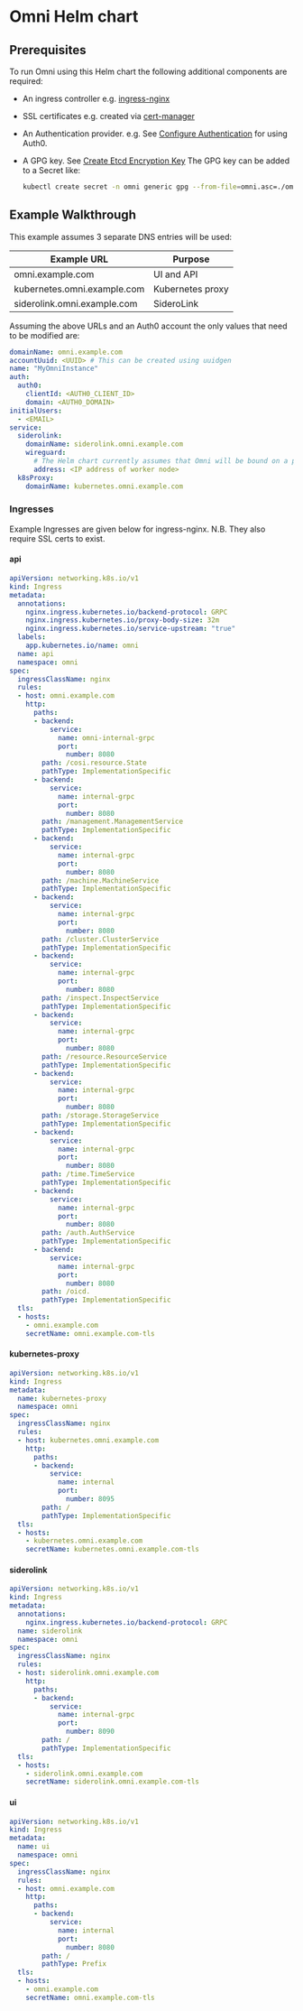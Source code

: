 # Omni Helm chart

## Prerequisites

To run Omni using this Helm chart the following additional components are required:

- An ingress controller e.g. [ingress-nginx](https://github.com/kubernetes/ingress-nginx)
- SSL certificates e.g. created via [cert-manager](https://cert-manager.io/)
- An Authentication provider. e.g. See [Configure Authentication](https://omni.siderolabs.com/how-to-guides/self_hosted/index#configure-authentication) for using Auth0.
- A GPG key. See [Create Etcd Encryption Key](https://omni.siderolabs.com/how-to-guides/self_hosted/index#create-etcd-encryption-key)
  The GPG key can be added to a Secret like:

  ```sh
  kubectl create secret -n omni generic gpg --from-file=omni.asc=./omni.asc
  ```

## Example Walkthrough

This example assumes 3 separate DNS entries will be used:

| Example URL                 | Purpose          |
| --------------------------- | ---------------- |
| omni.example.com            | UI and API       |
| kubernetes.omni.example.com | Kubernetes proxy |
| siderolink.omni.example.com | SideroLink       |

Assuming the above URLs and an Auth0 account the only values that need
to be modified are:

```yaml
domainName: omni.example.com 
accountUuid: <UUID> # This can be created using uuidgen
name: "MyOmniInstance"
auth:
  auth0:
    clientId: <AUTH0_CLIENT_ID>
    domain: <AUTH0_DOMAIN>
initialUsers:
  - <EMAIL>
service:
  siderolink:
    domainName: siderolink.omni.example.com
    wireguard:
      # The Helm chart currently assumes that Omni will be bound on a particular Node.
      address: <IP address of worker node>
  k8sProxy:
    domainName: kubernetes.omni.example.com
```

### Ingresses

Example Ingresses are given below for ingress-nginx. N.B. They also require SSL certs to exist.

#### api

```yaml
apiVersion: networking.k8s.io/v1
kind: Ingress
metadata:
  annotations:
    nginx.ingress.kubernetes.io/backend-protocol: GRPC
    nginx.ingress.kubernetes.io/proxy-body-size: 32m
    nginx.ingress.kubernetes.io/service-upstream: "true"
  labels:
    app.kubernetes.io/name: omni
  name: api
  namespace: omni
spec:
  ingressClassName: nginx
  rules:
  - host: omni.example.com
    http:
      paths:
      - backend:
          service:
            name: omni-internal-grpc
            port:
              number: 8080
        path: /cosi.resource.State
        pathType: ImplementationSpecific
      - backend:
          service:
            name: internal-grpc
            port:
              number: 8080
        path: /management.ManagementService
        pathType: ImplementationSpecific
      - backend:
          service:
            name: internal-grpc
            port:
              number: 8080
        path: /machine.MachineService
        pathType: ImplementationSpecific
      - backend:
          service:
            name: internal-grpc
            port:
              number: 8080
        path: /cluster.ClusterService
        pathType: ImplementationSpecific
      - backend:
          service:
            name: internal-grpc
            port:
              number: 8080
        path: /inspect.InspectService
        pathType: ImplementationSpecific
      - backend:
          service:
            name: internal-grpc
            port:
              number: 8080
        path: /resource.ResourceService
        pathType: ImplementationSpecific
      - backend:
          service:
            name: internal-grpc
            port:
              number: 8080
        path: /storage.StorageService
        pathType: ImplementationSpecific
      - backend:
          service:
            name: internal-grpc
            port:
              number: 8080
        path: /time.TimeService
        pathType: ImplementationSpecific
      - backend:
          service:
            name: internal-grpc
            port:
              number: 8080
        path: /auth.AuthService
        pathType: ImplementationSpecific
      - backend:
          service:
            name: internal-grpc
            port:
              number: 8080
        path: /oicd.
        pathType: ImplementationSpecific
  tls:
  - hosts:
    - omni.example.com
    secretName: omni.example.com-tls
```

#### kubernetes-proxy

```yaml
apiVersion: networking.k8s.io/v1
kind: Ingress
metadata:
  name: kubernetes-proxy
  namespace: omni
spec:
  ingressClassName: nginx
  rules:
  - host: kubernetes.omni.example.com
    http:
      paths:
      - backend:
          service:
            name: internal
            port:
              number: 8095
        path: /
        pathType: ImplementationSpecific
  tls:
  - hosts:
    - kubernetes.omni.example.com
    secretName: kubernetes.omni.example.com-tls
```

#### siderolink

```yaml
apiVersion: networking.k8s.io/v1
kind: Ingress
metadata:
  annotations:
    nginx.ingress.kubernetes.io/backend-protocol: GRPC
  name: siderolink
  namespace: omni
spec:
  ingressClassName: nginx
  rules:
  - host: siderolink.omni.example.com
    http:
      paths:
      - backend:
          service:
            name: internal-grpc
            port:
              number: 8090
        path: /
        pathType: ImplementationSpecific
  tls:
  - hosts:
    - siderolink.omni.example.com
    secretName: siderolink.omni.example.com-tls
```

#### ui

```yaml
apiVersion: networking.k8s.io/v1
kind: Ingress
metadata:
  name: ui
  namespace: omni
spec:
  ingressClassName: nginx
  rules:
  - host: omni.example.com
    http:
      paths:
      - backend:
          service:
            name: internal
            port:
              number: 8080
        path: /
        pathType: Prefix
  tls:
  - hosts:
    - omni.example.com
    secretName: omni.example.com-tls
```
